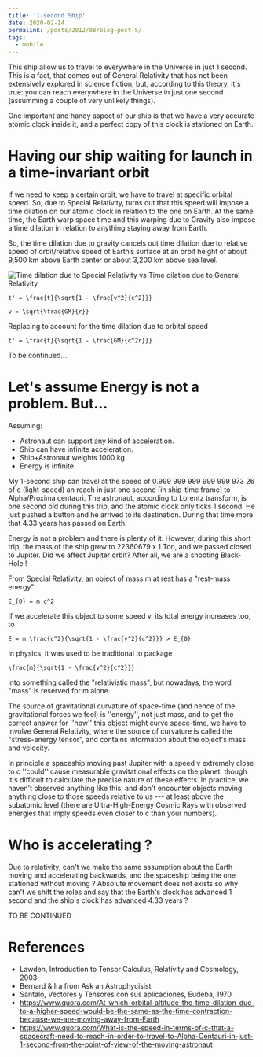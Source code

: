 ```yaml
---
title: '1-second Ship'
date: 2020-02-14
permalink: /posts/2012/08/blog-post-5/
tags:
  - mobile
---
```


This ship allow us to travel to everywhere in the Universe in just 1 second.  This is a fact, that comes out of General Relativity that has not been extensively explored in science fiction, but, according to this theory, it's true: you can reach everywhere in the Universe in just one second (assumming a couple of very unlikely things).

One important and handy aspect of our ship is that we have a very accurate atomic clock inside it, and a perfect copy of this clock is stationed on Earth.

# Having our ship waiting for launch in a time-invariant orbit

If we need to keep a certain orbit, we have to travel at specific orbital speed.  So, due to Special Relativity, turns out that this speed will impose a time dilation on our atomic clock in relation to the one on Earth.  At the same time, the Earth warp space time and this warping due to Gravity also impose a time dilation in relation to anything staying away from Earth.

So, the time dilation due to gravity cancels out time dilation due to relative speed of orbit/relative speed of Earth’s surface at an orbit height of about 9,500 km above Earth center or about 3,200 km above sea level.

![Time dilation due to Special Relativity vs Time dilation due to General Relativity](https://qph.ec.quoracdn.net/main-qimg-9ea02ce6ee927bd3d26dc31479796126.webp)

```mathjax
t' = \frac{t}{\sqrt{1 - \frac{v^2}{c^2}}}
```

```mathjax
v = \sqrt{\frac{GM}{r}}
```
Replacing to account for the time dilation due to orbital speed

```mathjax
t' = \frac{t}{\sqrt{1 - \frac{GM}{c^2r}}}
```

To be continued....

# Let's assume Energy is not a problem. But...

Assuming:
- Astronaut can support any kind of acceleration.
- Ship can have infinite acceleration.
- Ship+Astronaut weights 1000 kg
- Energy is infinite.

My 1-second ship can travel at the speed of 0.999 999 999 999 999 973 26 of c (light-speed) an reach in just one second [in ship-time frame] to Alpha/Proxima centauri. The astronaut, according to Lorentz transform, is one second old during this trip, and the atomic clock only ticks 1 second. He just pushed a button and he arrived to its destination. During that time more that 4.33 years has passed on Earth.

Energy is not a problem and there is plenty of it.  However, during this short trip, the mass of the ship grew to 22360679 x 1 Ton, and we passed closed to Jupiter. Did we affect Jupiter orbit? After all, we are a shooting Black-Hole !

From Special Relativity, an object of mass m at rest has a "rest-mass energy" 

```mathjax
E_{0} = m c^2
```
If we accelerate this object to some speed v, its total energy increases too, to 

```mathjax
E = m \frac{c^2}{\sqrt{1 - \frac{v^2}{c^2}}} > E_{0}
```

In physics, it was used to be traditional to package 

```mathjax
\frac{m}{\sqrt{1 - \frac{v^2}{c^2}}} 
```

into something called the "relativistic mass", but nowadays, the word "mass" is reserved for m alone.

The source of gravitational curvature of space-time (and hence of the gravitational forces we feel) is ''energy'', not just mass, and to get the correct answer for ''how'' this object might curve space-time, we have to involve General Relativity, where the source of curvature is called the "stress-energy tensor", and contains information about the object's mass and velocity.

In principle a spaceship moving past Jupiter with a speed v extremely close to c ''could'' cause measurable gravitational effects on the planet, though it's difficult to calculate the precise nature of these effects. In practice, we haven't observed anything like this, and don't encounter objects moving anything close to those speeds relative to us --- at least above the subatomic level (there are Ultra-High-Energy Cosmic Rays with observed energies that imply speeds even closer to c than your numbers).

# Who is accelerating ?
Due to relativity, can't we make the same assumption about the Earth moving and accelerating backwards, and the spaceship being the one stationed without moving ?  Absolute movement does not exists so why can't we shift the roles and say that the Earth's clock has advanced 1 second and the ship's clock has advanced 4.33 years ?

TO BE CONTINUED


# References
* Lawden, Introduction to Tensor Calculus, Relativity and Cosmology, 2003
* Bernard & Ira from Ask an Astrophycisist
* Santalo, Vectores y Tensores con sus aplicaciones, Eudeba, 1970
* https://www.quora.com/At-which-orbital-altitude-the-time-dilation-due-to-a-higher-speed-would-be-the-same-as-the-time-contraction-because-we-are-moving-away-from-Earth
* https://www.quora.com/What-is-the-speed-in-terms-of-c-that-a-spacecraft-need-to-reach-in-order-to-travel-to-Alpha-Centauri-in-just-1-second-from-the-point-of-view-of-the-moving-astronaut
